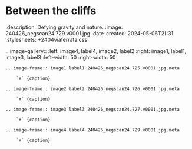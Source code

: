 # Between the cliffs

:description: Defying gravity and nature.
:image: 240426_negscan24.729.v0001.jpg
:date-created: 2024-05-06T21:31
:stylesheets: +2404viaferrata.css

.. image-gallery::
    :left: image4, label4, image2, label2
    :right: image1, label1, image3, label3
    :left-width: 50
    :right-width: 50

    .. image-frame:: image1 label1 240426_negscan24.725.v0001.jpg.meta

        `∧` {caption}

    .. image-frame:: image2 label2 240426_negscan24.726.v0001.jpg.meta

        `∧` {caption}

    .. image-frame:: image3 label3 240426_negscan24.727.v0001.jpg.meta

        `∧` {caption}

    .. image-frame:: image4 label4 240426_negscan24.729.v0001.jpg.meta

        `∧` {caption}
